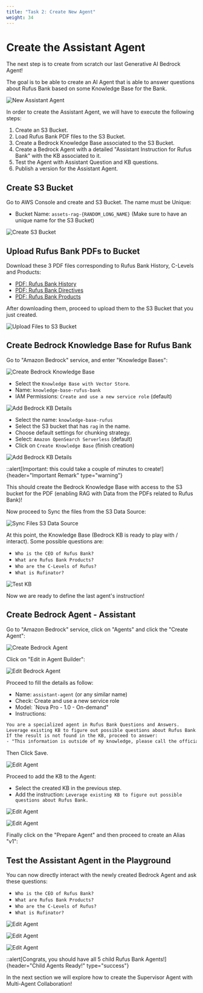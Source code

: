 ```yaml
---
title: "Task 2: Create New Agent"
weight: 34
---
```


# Create the Assistant Agent

The next step is to create from scratch our last Generative AI Bedrock Agent!

The goal is to be able to create an AI Agent that is able to answer questions about Rufus Bank based on some Knowledge Base for the Bank.

![New Assistant Agent](/static/03-images/workshop-new-agent-01.png)

In order to create the Assistant Agent, we will have to execute the following steps:

1. Create an S3 Bucket.
2. Load Rufus Bank PDF files to the S3 Bucket.
3. Create a Bedrock Knowledge Base associated to the S3 Bucket.
4. Create a Bedrock Agent with a detailed "Assistant Instruction for Rufus Bank" with the KB associated to it.
5. Test the Agent with Assistant Question and KB questions.
6. Publish a version for the Assistant Agent.

## Create S3 Bucket

Go to AWS Console and create and S3 Bucket. The name must be Unique:

- Bucket Name: `assets-rag-{RANDOM_LONG_NAME}` (Make sure to have an unique name for the S3 Bucket)

![Create S3 Bucket](/static/03-images/workshop-new-agent-02.gif)

## Upload Rufus Bank PDFs to Bucket

Download these 3 PDF files corresponding to Rufus Bank History, C-Levels and Products:

- [PDF: Rufus Bank History](https://ws-assets-prod-iad-r-iad-ed304a55c2ca1aee.s3.us-east-1.amazonaws.com/86a37a0d-4310-4582-acac-04a0b7eafc83/rufus-bank-history.pdf)
- [PDF: Rufus Bank Directives](https://ws-assets-prod-iad-r-iad-ed304a55c2ca1aee.s3.us-east-1.amazonaws.com/86a37a0d-4310-4582-acac-04a0b7eafc83/rufus-bank-directives.pdf)
- [PDF: Rufus Bank Products](https://ws-assets-prod-iad-r-iad-ed304a55c2ca1aee.s3.us-east-1.amazonaws.com/86a37a0d-4310-4582-acac-04a0b7eafc83/rufus-products.pdf)

After downloading them, proceed to upload them to the S3 Bucket that you just created.

![Upload Files to S3 Bucket](/static/03-images/workshop-new-agent-03.gif)

## Create Bedrock Knowledge Base for Rufus Bank

Go to "Amazon Bedrock" service, and enter "Knowledge Bases":

![Create Bedrock Knowledge Base](/static/03-images/workshop-new-agent-04.png)

- Select the `Knowledge Base with Vector Store`.
- Name: `knowledge-base-rufus-bank`
- IAM Permissions: `Create and use a new service role` (default)

![Add Bedrock KB Details](/static/03-images/workshop-new-agent-05.gif)

- Select the name: `knowledge-base-rufus`
- Select the S3 bucket that has `rag` in the name.
- Choose default settings for chunking strategy.
- Select: `Amazon OpenSearch Serverless` (default)
- Click on `Create Knowledge Base` (finish creation)

![Add Bedrock KB Details](/static/03-images/workshop-new-agent-06.gif)

::alert[Important: this could take a couple of minutes to create!]{header="Important Remark" type="warning"}

This should create the Bedrock Knowledge Base with access to the S3 bucket for the PDF (enabling RAG with Data from the PDFs related to Rufus Bank)!

Now proceed to Sync the files from the S3 Data Source:

![Sync Files S3 Data Source](/static/03-images/workshop-new-agent-07.gif)

At this point, the Knowledge Base (Bedrock KB is ready to play with / interact). Some possible questions are:

- `Who is the CEO of Rufus Bank?`
- `What are Rufus Bank Products?`
- `Who are the C-Levels of Rufus?`
- `What is Rufinator?`

![Test KB](/static/03-images/workshop-new-agent-08.gif)

Now we are ready to define the last agent's instruction!

## Create Bedrock Agent - Assistant

Go to "Amazon Bedrock" service, click on "Agents" and click the "Create Agent":

![Create Bedrock Agent](/static/03-images/workshop-new-agent-09.gif)

Click on "Edit in Agent Builder":

![Edit Bedrock Agent](/static/03-images/workshop-new-agent-10.png)

Proceed to fill the details as follow:

- Name: `assistant-agent` (or any similar name)
- Check: Create and use a new service role
- Model: `Nova Pro - 1.0 - On-demand"
- Instructions:

```txt
You are a specialized agent in Rufus Bank Questions and Answers.
Leverage existing KB to figure out possible questions about Rufus Bank.
If the result is not found in the KB, proceed to answer:
- "This information is outside of my knowledge, please call the official Rufus Galaxy Contact Center"
```

Then Click Save.

![Edit Agent](/static/03-images/workshop-new-agent-11.png)

Proceed to add the KB to the Agent:

- Select the created KB in the previous step.
- Add the instruction: `Leverage existing KB to figure out possible questions about Rufus Bank.`

![Edit Agent](/static/03-images/workshop-new-agent-12.gif)

![Edit Agent](/static/03-images/workshop-new-agent-13.png)

Finally click on the "Prepare Agent" and then proceed to create an Alias "v1":

## Test the Assistant Agent in the Playground

You can now directly interact with the newly created Bedrock Agent and ask these questions:

- `Who is the CEO of Rufus Bank?`
- `What are Rufus Bank Products?`
- `Who are the C-Levels of Rufus?`
- `What is Rufinator?`

![Edit Agent](/static/03-images/workshop-new-agent-14.gif)

![Edit Agent](/static/03-images/workshop-new-agent-15.gif)

![Edit Agent](/static/03-images/workshop-new-agent-16.png)

::alert[Congrats, you should have all 5 child Rufus Bank Agents!]{header="Child Agents Ready!" type="success"}

In the next section we will explore how to create the Supervisor Agent with Multi-Agent Collaboration!

